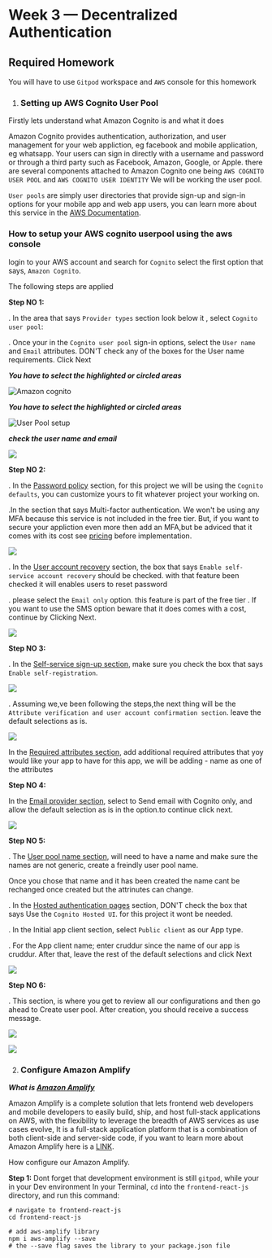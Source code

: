 # Week 3 — Decentralized Authentication

## Required Homework

You will have to use `Gitpod` workspace  and  `AWS` console for this homework


1. ### Setting up AWS Cognito User Pool


Firstly lets understand what Amazon Cognito is and what it does

Amazon Cognito provides authentication, authorization, and user management for your web appliction, eg facebook and mobile application, eg whatsapp. Your users can sign in directly with a username and password or through a third party such as Facebook, Amazon, Google, or Apple. there are several components attached to Amazon Cognito one being `AWS COGNITO USER POOL`  and `AWS COGNITO USER IDENTITY` We will be working the  user pool.

`User pools` are simply user directories that provide sign-up and sign-in options for your mobile app and web app  users, you can learn more about this  service in the [AWS Documentation](https://docs.aws.amazon.com/).


### How to setup your AWS cognito userpool using the aws console 

login to your AWS account and search for `Cognito`
select the first option that says, `Amazon Cognito`.


The following steps are applied

**Step NO 1:**

  . In the area that says `Provider types` section look below it ,  select `Cognito user pool`:
  
  
   . Once your in the `Cognito user pool` sign-in options,  select  the `User name` and `Email` attributes. DON'T check any of  the  boxes for the User name requirements. Click Next



***You have to select the highlighted or circled areas***

![Amazon cognito](assets%20week3/Amazon%20cognito/amazon%20cognito%201.PNG)






***You have to select the highlighted or circled areas***

![User Pool setup](assets%20week3/Amazon%20cognito/amazon%20cognito%202.PNG)



***check the user name and email***

![](assets%20week3/Amazon%20cognito/amazon%20cognito%204.PNG)




**Step NO 2:**

. In the <ins>Password policy</ins> section,  for this project we will be using the `Cognito defaults`,  you can  customize  yours to fit whatever project your working on.

.In the section that says Multi-factor authentication. We won't be using any MFA because this service is not included in the free tier. But, if you want to secure your appliction even more then add an MFA,but be adviced that it comes with its cost see [pricing](https://aws.amazon.com/getting-started/hands-on/setup-email-receiving-pipeline/services-costs/) before implementation.




![](assets%20week3/Amazon%20cognito/amazon%20cognito%205.PNG)




. In the <ins>User account recovery</ins> section,  the box that says `Enable self-service account recovery` should be checked. with that feature been checked it will  enables users to reset password 


. please select the `Email only` option. this feature is part of the free tier . If you want to use the SMS option beware that it does comes with a cost, continue by  Clicking Next.



![](assets%20week3/Amazon%20cognito/amazon%20cognito%205%20continues.PNG)





**Step NO 3:**

. In the <ins>Self-service sign-up section</ins>, make sure you check the box that says  `Enable self-registration`.

![](assets%20week3/Amazon%20cognito/amazon%20cognito%206.PNG)



. Assuming we,ve been following the steps,the next thing will be the  `Attribute verification and user account confirmation section`. leave the default selections as is. 




![](assets%20week3/Amazon%20cognito/amazon%20cognito%206.PNG)


In the <ins>Required attributes section</ins>, add additional required attributes that yoy would like your app to have for this app, we will be adding - name as one of the attributes




**Step NO 4:**


In the <ins>Email provider section</ins>,  select to Send email with Cognito only, and allow the default selection as is in  the option.to continue click next.



![](assets%20week3/Amazon%20cognito/amazon%20cognito%207.PNG)



**Step NO 5:**


. The <ins>User pool name section</ins>, will need to have a name and make sure the names are not generic, create a freindly user pool name.

Once you chose that name and it has been created the name cant be rechanged once created but the attrinutes can change.


. In the <ins>Hosted authentication pages</ins> section, DON'T check the box that says Use the `Cognito Hosted UI`. for this project it wont be needed.

. In the Initial app client section, select `Public client` as our App type.

. For the App client name; enter cruddur since the name of our app is cruddur. After that, leave the rest of the default selections and click Next


![](assets%20week3/Amazon%20cognito/amazon%20cognito%208.PNG)



**Step NO 6:**

. This section, is where you get to  review all our configurations and then go ahead to Create user pool. After creation, you should receive a success message.

![](assets%20week3/Amazon%20cognito/amazon%20cognito%209.PNG)






![](assets%20week3/Amazon%20cognito/amazon%20cognito%2010.PNG)




2. ### Configure Amazon Amplify

***What is <ins>Amazon Amplify</ins>***


Amazon Amplify is a complete solution that lets frontend web developers and mobile developers to easily build, ship, and host full-stack applications on AWS, with the flexibility to leverage the breadth of AWS services as use cases evolve, It is a full-stack application platform that is a combination of both client-side and server-side code, if you want to learn more about Amazon Amplify here is a [LINK](https://aws.amazon.com/amplify/#:~:text=AWS%20Amplify%20is%20a%20complete,Build%20a%20frontend%20UI).


How configure our Amazon Amplify.


**Step 1:**
Dont forget that development environment is still `gitpod`, while your in your Dev environment In your Terminal, `cd` into the `frontend-react-js` directory, and run this command:

```
# navigate to frontend-react-js
cd frontend-react-js

# add aws-amplify library
npm i aws-amplify --save
# the --save flag saves the library to your package.json file 
```

